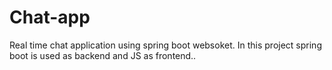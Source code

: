 # Chat-app
Real time chat application using spring boot websoket. In this project spring boot is used as backend and JS as frontend..
